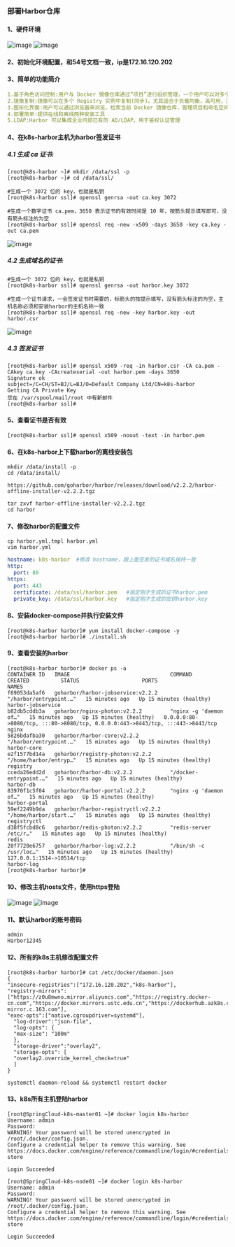 ### 部署Harbor仓库
#### 1、硬件环境
![image](https://github.com/498946975/DevOps/blob/master/images/springcloud10.png)
![image](https://github.com/498946975/DevOps/blob/master/images/springcloud11.png)
#### 2、初始化环境配置，和54号文档一致，ip是172.16.120.202
#### 3、简单的功能简介
```yaml
1.基于角色访问控制:用户与 Docker 镜像仓库通过“项目”进行组织管理，一个用户可以对多个镜像仓库在同一命名空间(project)里有不同的权限。
2.镜像复制:镜像可以在多个 Registry 实例中复制(同步)。尤其适合于负载均衡，高可用，混合云和多云的场景。
3.图形化界面:用户可以通过浏览器来浏览，检索当前 Docker 镜像仓库，管理项目和命名空间。 
4.部署简单:提供在线和离线两种安装工具
5.LDAP:Harbor 可以集成企业内部已有的 AD/LDAP，用于鉴权认证管理
```
#### 4、在k8s-harbor主机为harbor签发证书
##### 4.1 生成 ca 证书:
```shell script
[root@k8s-harbor ~]# mkdir /data/ssl -p
[root@k8s-harbor ~]# cd /data/ssl/
```
```shell script
#生成一个 3072 位的 key，也就是私钥
[root@k8s-harbor ssl]# openssl genrsa -out ca.key 3072
```
```shell script
#生成一个数字证书 ca.pem，3650 表示证书的有效时间是 10 年，按箭头提示填写即可，没有箭头标注的为空
[root@k8s-harbor ssl]# openssl req -new -x509 -days 3650 -key ca.key -out ca.pem
```
![image](https://github.com/498946975/DevOps/blob/master/images/springcloud12.png)
##### 4.2 生成域名的证书:
```shell script
#生成一个 3072 位的 key，也就是私钥
[root@k8s-harbor ssl]# openssl genrsa -out harbor.key 3072
```
```shell script
#生成一个证书请求，一会签发证书时需要的，标箭头的按提示填写，没有箭头标注的为空，主机名称必须和安装harbor的主机名称一致
[root@k8s-harbor ssl]# openssl req -new -key harbor.key -out harbor.csr
```
![image](https://github.com/498946975/DevOps/blob/master/images/springcloud13.png)
##### 4.3 签发证书
```shell script
[root@k8s-harbor ssl]# openssl x509 -req -in harbor.csr -CA ca.pem -CAkey ca.key -CAcreateserial -out harbor.pem -days 3650 
Signature ok
subject=/C=CH/ST=BJ/L=BJ/O=Default Company Ltd/CN=k8s-harbor
Getting CA Private Key
您在 /var/spool/mail/root 中有新邮件
[root@k8s-harbor ssl]# 
```
#### 5、查看证书是否有效
```shell script
[root@k8s-harbor ssl]# openssl x509 -noout -text -in harbor.pem
```
#### 6、在k8s-harbor上下载harbor的离线安装包
```shell script
mkdir /data/install -p
cd /data/install/
```
```shell script
https://github.com/goharbor/harbor/releases/download/v2.2.2/harbor-offline-installer-v2.2.2.tgz
```
```shell script
tar zxvf harbor-offline-installer-v2.2.2.tgz 
cd harbor
```
#### 7、修改harbor的配置文件
```shell script
cp harbor.yml.tmpl harbor.yml
vim harbor.yml
```
```yaml
hostname: k8s-harbor  #修改 hostname，跟上面签发的证书域名保持一致
http:
  port: 80
https:
  port: 443
  certificate: /data/ssl/harbor.pem   #指定刚才生成的证书harbor.pem
  private_key: /data/ssl/harbor.key   #指定刚才生成的密钥harbor.key
```
#### 8、安装docker-compose并执行安装文件
```shell script
[root@k8s-harbor harbor]# yum install docker-compose -y
[root@k8s-harbor harbor]# ./install.sh
```
#### 9、查看安装的harbor
```shell script
[root@k8s-harbor harbor]# docker ps -a 
CONTAINER ID   IMAGE                                COMMAND                  CREATED          STATUS                    PORTS                                                                            NAMES
f69053da5af6   goharbor/harbor-jobservice:v2.2.2    "/harbor/entrypoint.…"   15 minutes ago   Up 15 minutes (healthy)                                                                                    harbor-jobservice
b82db5cddb3a   goharbor/nginx-photon:v2.2.2         "nginx -g 'daemon of…"   15 minutes ago   Up 15 minutes (healthy)   0.0.0.0:80->8080/tcp, :::80->8080/tcp, 0.0.0.0:443->8443/tcp, :::443->8443/tcp   nginx
5826bdafba30   goharbor/harbor-core:v2.2.2          "/harbor/entrypoint.…"   15 minutes ago   Up 15 minutes (healthy)                                                                                    harbor-core
e2f1577bd14a   goharbor/registry-photon:v2.2.2      "/home/harbor/entryp…"   15 minutes ago   Up 15 minutes (healthy)                                                                                    registry
cceda26edd2d   goharbor/harbor-db:v2.2.2            "/docker-entrypoint.…"   15 minutes ago   Up 15 minutes (healthy)                                                                                    harbor-db
83970f1c5f04   goharbor/harbor-portal:v2.2.2        "nginx -g 'daemon of…"   15 minutes ago   Up 15 minutes (healthy)                                                                                    harbor-portal
59ef2249b9da   goharbor/harbor-registryctl:v2.2.2   "/home/harbor/start.…"   15 minutes ago   Up 15 minutes (healthy)                                                                                    registryctl
d38f5fcbd8c6   goharbor/redis-photon:v2.2.2         "redis-server /etc/r…"   15 minutes ago   Up 15 minutes (healthy)                                                                                    redis
28f7720e6757   goharbor/harbor-log:v2.2.2           "/bin/sh -c /usr/loc…"   15 minutes ago   Up 15 minutes (healthy)   127.0.0.1:1514->10514/tcp                                                        harbor-log
[root@k8s-harbor harbor]# 
```
#### 10、修改主机hosts文件，使用https登陆
![image](https://github.com/498946975/DevOps/blob/master/images/springcloud14.png)
![image](https://github.com/498946975/DevOps/blob/master/images/springcloud15.png)
#### 11、默认harbor的账号密码
```shell script
admin
Harbor12345
```
#### 12、所有的k8s主机修改配置文件
```shell script
[root@k8s-harbor harbor]# cat /etc/docker/daemon.json 
{ 
"insecure-registries":["172.16.120.202","k8s-harbor"], 
"registry-mirrors": ["https://z0u8mwno.mirror.aliyuncs.com","https://registry.docker-cn.com","https://docker.mirrors.ustc.edu.cn","https://dockerhub.azk8s.cn","http://hub-mirror.c.163.com"],
"exec-opts":["native.cgroupdriver=systemd"], 
  "log-driver":"json-file",
  "log-opts": {
  "max-size": "100m" 
  },
  "storage-driver":"overlay2", 
  "storage-opts": [
  "overlay2.override_kernel_check=true" 
  ]
} 
```
```shell script
systemctl daemon-reload && systemctl restart docker
```
#### 13、k8s所有主机登陆harbor
```shell script
[root@SpringCloud-k8s-master01 ~]# docker login k8s-harbor
Username: admin
Password: 
WARNING! Your password will be stored unencrypted in /root/.docker/config.json.
Configure a credential helper to remove this warning. See
https://docs.docker.com/engine/reference/commandline/login/#credentials-store

Login Succeeded
```
```shell script
[root@SpringCloud-k8s-node01 ~]# docker login k8s-harbor
Username: admin
Password: 
WARNING! Your password will be stored unencrypted in /root/.docker/config.json.
Configure a credential helper to remove this warning. See
https://docs.docker.com/engine/reference/commandline/login/#credentials-store

Login Succeeded
```
